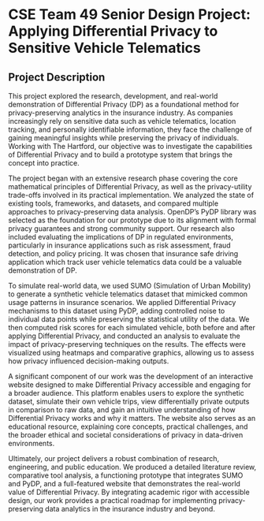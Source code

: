 # CSE Team 49 Senior Design Project: Applying Differential Privacy to Sensitive Vehicle Telematics
## Project Description
This project explored the research, development, and real-world demonstration of Differential Privacy (DP) as a foundational method for privacy-preserving analytics in the insurance industry. As companies increasingly rely on sensitive data such as vehicle telematics, location tracking, and personally identifiable information, they face the challenge of gaining meaningful insights while preserving the privacy of individuals. Working with The Hartford, our objective was to investigate the capabilities of Differential Privacy and to build a prototype system that brings the concept into practice. 

The project began with an extensive research phase covering the core mathematical principles of Differential Privacy, as well as the privacy-utility trade-offs involved in its practical implementation. We analyzed the state of existing tools, frameworks, and datasets, and compared multiple approaches to privacy-preserving data analysis. OpenDP’s PyDP library was selected as the foundation for our prototype due to its alignment with formal privacy guarantees and strong community support. Our research also included evaluating the implications of DP in regulated environments, particularly in insurance applications such as risk assessment, fraud detection, and policy pricing. It was chosen that insurance safe driving application which track user vehicle telematics data could be a valuable demonstration of DP. 

To simulate real-world data, we used SUMO (Simulation of Urban Mobility) to generate a synthetic vehicle telematics dataset that mimicked common usage patterns in insurance scenarios. We applied Differential Privacy mechanisms to this dataset using PyDP, adding controlled noise to individual data points while preserving the statistical utility of the data. We then computed risk scores for each simulated vehicle, both before and after applying Differential Privacy, and conducted an analysis to evaluate the impact of privacy-preserving techniques on the results. The effects were visualized using heatmaps and comparative graphics, allowing us to assess how privacy influenced decision-making outputs. 

A significant component of our work was the development of an interactive website designed to make Differential Privacy accessible and engaging for a broader audience. This platform enables users to explore the synthetic dataset, simulate their own vehicle trips, view differentially private outputs in comparison to raw data, and gain an intuitive understanding of how Differential Privacy works and why it matters. The website also serves as an educational resource, explaining core concepts, practical challenges, and the broader ethical and societal considerations of privacy in data-driven environments. 

Ultimately, our project delivers a robust combination of research, engineering, and public education. We produced a detailed literature review, comparative tool analysis, a functioning prototype that integrates SUMO and PyDP, and a full-featured website that demonstrates the real-world value of Differential Privacy. By integrating academic rigor with accessible design, our work provides a practical roadmap for implementing privacy-preserving data analytics in the insurance industry and beyond.